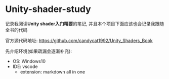 # Unity-shader-study

记录我阅读**Unity shader入门精要**的笔记, 并且本个项目下面应该也会记录我跟随全书的代码

官方源代码地址: <https://github.com/candycat1992/Unity_Shaders_Book>

先介绍环境(如果疏漏会逐渐补充):

* OS: Windows10
* IDE: vscode
  * extension: markdown all in one
